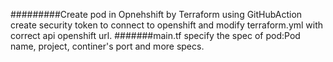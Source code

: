 #########Create pod in Opnehshift by Terraform using GitHubAction
create security token to connect to openshift
and
modify terraform.yml with correct api openshift url.
#######main.tf
specify the spec of pod:Pod name, project, continer's port and more specs.
